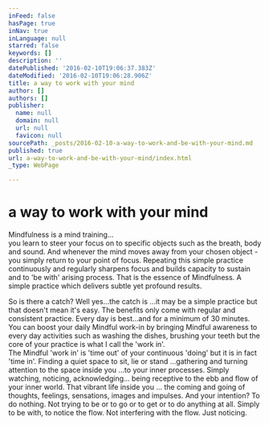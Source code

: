 ```yaml
---
inFeed: false
hasPage: true
inNav: true
inLanguage: null
starred: false
keywords: []
description: ''
datePublished: '2016-02-10T19:06:37.383Z'
dateModified: '2016-02-10T19:06:28.906Z'
title: a way to work with your mind
author: []
authors: []
publisher:
  name: null
  domain: null
  url: null
  favicon: null
sourcePath: _posts/2016-02-10-a-way-to-work-and-be-with-your-mind.md
published: true
url: a-way-to-work-and-be-with-your-mind/index.html
_type: WebPage

---
```

# a way to work with your mind

Mindfulness is a mind training...  
you learn to steer your focus on to specific objects such as the breath, body and sound. And whenever the mind moves away from your chosen object - you simply return to your point of focus. Repeating this simple practice continuously and regularly sharpens focus and builds capacity to sustain and to 'be with' arising process. That is the essence of Mindfulness. A simple practice which delivers subtle yet profound results. 

So is there a catch? Well yes...the catch is ...it may be a simple practice but that doesn't mean it's easy. The benefits only come with regular and consistent practice. Every day is best...and for a minimum of 30 minutes. You can boost your daily Mindful work-in by bringing Mindful awareness to every day activities such as washing the dishes, brushing your teeth but the core of your practice is what I call the 'work in'.   
The Mindful 'work in' is 'time out' of your continuous 'doing' but it is in fact 'time in'. Finding a quiet space to sit, lie or stand ...gathering and turning attention to the space inside you ...to your inner processes. Simply watching, noticing, acknowledging... being receptive to the ebb and flow of your inner world. That vibrant life inside you ... the coming and going of thoughts, feelings, sensations, images and impulses. And your intention? To do nothing. Not trying to be or to go or to get or to do anything at all. Simply to be with, to notice the flow. Not interfering with the flow. Just noticing.